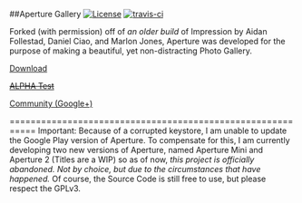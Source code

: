 ##Aperture Gallery
[![License](https://img.shields.io/badge/license-GPLv3-blue.svg)](https://github.com/VirusThePanda/Aperture-Gallery/blob/master/LICENSE.txt)
[![travis-ci](https://travis-ci.org/MJonesDev/Aperture-Gallery.svg?branch=master)](https://travis-ci.org/VirusThePanda/Aperture-Gallery)

Forked (with permission) off of *an older build* of Impression by Aidan Follestad, Daniel Ciao, and Marlon Jones, Aperture was developed for the purpose of making a beautiful, yet non-distracting Photo Gallery.

<a href="https://play.google.com/store/apps/details?id=com.marlonjones.aperture">Download</a>

~~<a href="https://play.google.com/apps/testing/com.marlonjones.aperture">ALPHA Test</a>~~

<a href="https://plus.google.com/u/0/communities/116518857170051710391">Community (Google+)</a>

===========================================================
Important: Because of a corrupted keystore, I am unable to update the Google Play version of Aperture. To compensate for this, I 
am currently developing two new versions of Aperture, named Aperture Mini and Aperture 2 (Titles are a WIP) so as of now, *this project is officially abandoned. Not by choice, 
but due to the circumstances that have happened.* Of course, the Source Code is still free to use, but please respect the GPLv3. 
